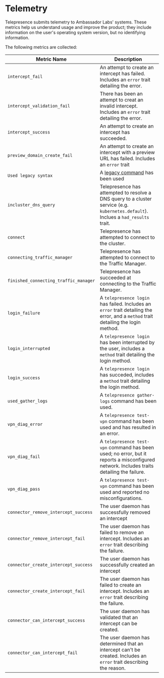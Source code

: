 # Telemetry

Telepresence submits telemetry to Ambassador Labs' systems.
These metrics help us understand usage and improve the product; they include information on the user's operating system version, but no identifying information.

The following metrics are collected:

|              Metric Name              |                                         Description                                                                                        |
| ------------------------------------- | -----------------------------------------------------------------------------------------------------------------------------------------  |
| `intercept_fail`                      | An attempt to create an intercept has failed. Includes an `error` trait detailing the error.                                               |
| `intercept_validation_fail`           | There has been an attempt to creat an invalid intercept. Includes an `error` trait detailing the error.                                             |
| `intercept_success`                   | An attempt to create an intercept has succeeded.                                                                                           |
| `preview_domain_create_fail`          | An attempt to create an intercept with a preview URL has failed. Includes an `error` trait                                                 |
| `Used legacy syntax`                  | A [legacy command](https://www.telepresence.io/docs/latest/install/migrate-from-legacy/#using-legacy-telepresence-commands) has been used  |
| `incluster_dns_query`                 | Telepresence has attempted to resolve a DNS query to a cluster service (e.g. `kubernetes.default`). Inclues a `had_results` trait.         |
| `connect`                             | Telepresence has attempted to connect to the cluster.                                                                                      |
| `connecting_traffic_manager`          | Telepresence has attempted to connect to the Traffic Manager.                                                                              |
| `finished_connecting_traffic_manager` | Telepresence has succeeded at connecting to the Traffic Manager.                                                                           |
| `login_failure`                       | A `telepresence login` has failed. Includes an `error` trait detailing the error, and a `method` trait detailing the login method.         |
| `login_interrupted`                   | A `telepresence login` has been interrupted by the user, includes a `method` trait detailing the login method.                             |
| `login_success`                       | A `telepresence login` has succeded, includes a `method` trait detailing the login method.                                                 |
| `used_gather_logs`                    | A `telepresence gather-logs` command has been used.                                                                                        |
| `vpn_diag_error`                      | A `telepresence test-vpn` command has been used and has resulted in an error.                                                              |
| `vpn_diag_fail`                       | A `telepresence test-vpn` command has been used; no error, but it reports a misconfigured network. Includes traits detailing the failure.  |
| `vpn_diag_pass`                       | A `telepresence test-vpn` command has been used and reported no misconfigurations.                                                         |
| `connector_remove_intercept_success`  | The user daemon has successfully removed an intercept                                                                                               |
| `connector_remove_intercept_fail`     | The user daemon has failed to remove an intercept. Includes an `error` trait describing the failure.                                                |
| `connector_create_intercept_success`  | The user daemon has successfully created an intercept                                                                                               |
| `connector_create_intercept_fail`     | The user daemon has failed to create an intercept. Includes an `error` trait describing the failure.                                                |
| `connector_can_intercept_success`     | The user daemon has validated that an intercept can be created.                                                                                     |
| `connector_can_intercept_fail`        | The user daemon has determined that an intercept can't be created. Includes an `error` trait describing the reason.                                 |
